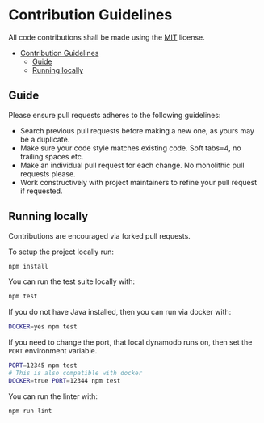 # Contribution Guidelines

All code contributions shall be made using the [MIT](https://opensource.org/licenses/MIT) license.

- [Contribution Guidelines](#contribution-guidelines)
  - [Guide](#guide)
  - [Running locally](#running-locally)

## Guide

Please ensure pull requests adheres to the following guidelines:

- Search previous pull requests before making a new one, as yours may be a duplicate.
- Make sure your code style matches existing code. Soft tabs=4, no trailing spaces etc.
- Make an individual pull request for each change. No monolithic pull requests please.
- Work constructively with project maintainers to refine your pull request if requested.

## Running locally

Contributions are encouraged via forked pull requests.

To setup the project locally run:

```bash
npm install
```

You can run the test suite locally with:

```bash
npm test
```

If you do not have Java installed, then you can run via docker with:

```bash
DOCKER=yes npm test
```

If you need to change the port, that local dynamodb runs on, then set the `PORT` environment variable.

```bash
PORT=12345 npm test
# This is also compatible with docker
DOCKER=true PORT=12344 npm test
```

You can run the linter with:

```bash
npm run lint
```
